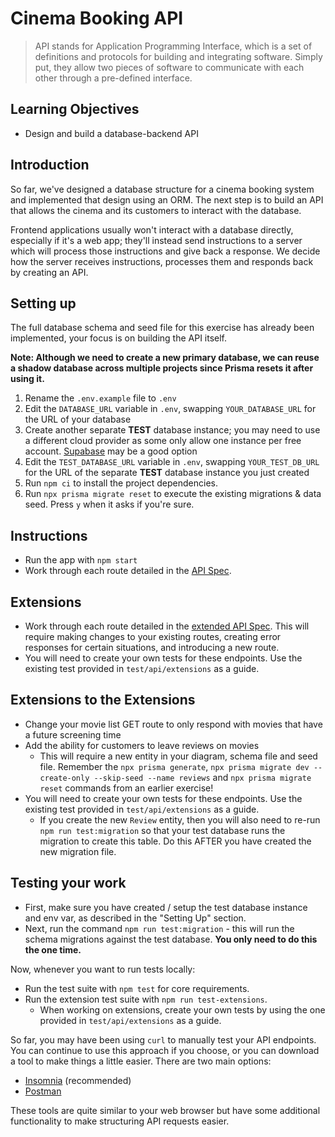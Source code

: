 # Cinema Booking API

> API stands for Application Programming Interface, which is a set of definitions and protocols for building and integrating software. Simply put, they allow two pieces of software to communicate with each other through a pre-defined interface.

## Learning Objectives

- Design and build a database-backend API

## Introduction

So far, we've designed a database structure for a cinema booking system and implemented that design using an ORM. The next step is to build an API that allows the cinema and its customers to interact with the database.

Frontend applications usually won't interact with a database directly, especially if it's a web app; they'll instead send instructions to a server which will process those instructions and give back a response. We decide how the server receives instructions, processes them and responds back by creating an API.

## Setting up

The full database schema and seed file for this exercise has already been implemented, your focus is on building the API itself.

**Note: Although we need to create a new primary database, we can reuse a shadow database across multiple projects since Prisma resets it after using it.**

1. Rename the `.env.example` file to `.env`
2. Edit the `DATABASE_URL` variable in `.env`, swapping `YOUR_DATABASE_URL` for the URL of your database
3. Create another separate **TEST** database instance; you may need to use a different cloud provider as some only allow one instance per free account. [Supabase](https://supabase.com/) may be a good option
4. Edit the `TEST_DATABASE_URL` variable in `.env`, swapping `YOUR_TEST_DB_URL` for the URL of the separate **TEST** database instance you just created
7. Run `npm ci` to install the project dependencies.
8. Run `npx prisma migrate reset` to execute the existing migrations & data seed. Press `y` when it asks if you're sure.

## Instructions

- Run the app with `npm start`
- Work through each route detailed in the [API Spec](https://boolean-uk.github.io/database-cinema-booking-api/standard).

## Extensions

- Work through each route detailed in the [extended API Spec](https://boolean-uk.github.io/database-cinema-booking-api/extensions). This will require making changes to your existing routes, creating error responses for certain situations, and introducing a new route.
- You will need to create your own tests for these endpoints. Use the existing test provided in `test/api/extensions` as a guide.

## Extensions to the Extensions

- Change your movie list GET route to only respond with movies that have a future screening time
- Add the ability for customers to leave reviews on movies
    - This will require a new entity in your diagram, schema file and seed file. Remember the `npx prisma generate`, `npx prisma migrate dev --create-only --skip-seed --name reviews` and `npx prisma migrate reset` commands from an earlier exercise!
- You will need to create your own tests for these endpoints. Use the existing test provided in `test/api/extensions` as a guide.
    - If you create the new `Review` entity, then you will also need to re-run `npm run test:migration` so that your test database runs the migration to create this table. Do this AFTER you have created the new migration file.

## Testing your work

- First, make sure you have created / setup the test database instance and env var, as described in the "Setting Up" section.
- Next, run the command `npm run test:migration` - this will run the schema migrations against the test database. **You only need to do this the one time.**

Now, whenever you want to run tests locally:  
- Run the test suite with `npm test` for core requirements.
- Run the extension test suite with `npm run test-extensions`.
    - When working on extensions, create your own tests by using the one provided in `test/api/extensions` as a guide.

So far, you may have been using `curl` to manually test your API endpoints. You can continue to use this approach if you choose, or you can download a tool to make things a little easier. There are two main options:

- [Insomnia](https://insomnia.rest/download) (recommended)
- [Postman](https://www.postman.com/)

These tools are quite similar to your web browser but have some additional functionality to make structuring API requests easier.
